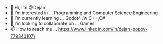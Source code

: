 - 👋 Hi, I’m @Dejan
- 👀 I’m interested in ... Programming and Computer Science Engineering
- 🌱 I’m currently learning ... Godot4 /w C++,C#
- 💞️ I’m looking to collaborate on ... Games
- 📫 How to reach me ... https://www.linkedin.com/in/dejan-popov-779343107/

<!---
DejanPopov/DejanPopov is a ✨ special ✨ repository because its `README.md` (this file) appears on your GitHub profile.
You can click the Preview link to take a look at your changes.
--->
